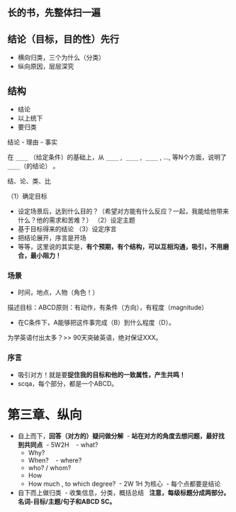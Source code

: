 ## 长的书，先整体扫一遍

## 结论（目标，目的性）先行
- 横向归类，三个为什么（分类）
- 纵向原因，层层深究

## 结构
- 结论
- 以上统下
- 要归类

结论 - 理由 - 事实

在 `____` （给定条件）的基础上，从 `____` ,  `____` ,  `____` , ..., 等N个方面，说明了 `____`（的结论） 。

结、论、类、比

（1）确定目标
- 设定场景后，达到什么目的？（希望对方能有什么反应？一起，我能给他带来什么？他的需求和苦难？）
（2）设定主题
- 基于目标得来的结论
（3）设定序言
- 把结论展开，序言是开场
- 等等，这里说的其实是，**有个预期，有个结构，可以互相沟通，吸引，不用磨合，最小阻力！**

### 场景
- 时间，地点，人物（角色！）

描述目标：ABCD原则：有动作，有条件（方向），有程度（magnitude）
- 在C条件下，A能够把这件事完成（B）到什么程度（D）。

为学英语付出太多？>> 90天突破英语，绝对保证XXX。

### 序言

- 吸引对方！就是要**捉住我的目标和他的一致属性，产生共鸣！**
- scqa，每个部分，都是一个ABCD。

# 第三章、纵向

- 自上而下，**回答（对方的）疑问做分解**
  - **站在对方的角度去想问题，最好找到共同点**
  - 5W2H
    - what?
    - Why?
    - When?
    - where?
    - who? / whom?
    - How
    - How much , to which degree?
  - 2W 1H 为核心
  - 每个点都要是结论
- 自下而上做归类
  - 收集信息，分类，概括总结
  
**注意，每级标题分成两部分。名词-目标/主题/句子和ABCD SC。**

